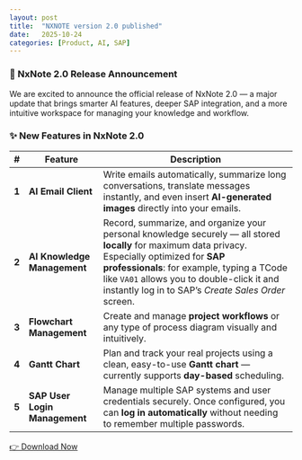 ```yaml
---
layout: post
title:  "NXNOTE version 2.0 published"
date:   2025-10-24
categories: [Product, AI, SAP]
---
```


### 🎉 NxNote 2.0 Release Announcement

We are excited to announce the official release of NxNote 2.0 — a major update that brings smarter AI features, deeper SAP integration, and a more intuitive workspace for managing your knowledge and workflow.

### ✨ New Features in NxNote 2.0

| #     | Feature                       | Description                                                                                                                                                                                                                                                                                          |
| ----- | ----------------------------- | ---------------------------------------------------------------------------------------------------------------------------------------------------------------------------------------------------------------------------------------------------------------------------------------------------- |
| **1** | **AI Email Client**           | Write emails automatically, summarize long conversations, translate messages instantly, and even insert **AI-generated images** directly into your emails.                                                                                                                                           |
| **2** | **AI Knowledge Management**   | Record, summarize, and organize your personal knowledge securely — all stored **locally** for maximum data privacy. Especially optimized for **SAP professionals**: for example, typing a TCode like `VA01` allows you to double-click it and instantly log in to SAP’s *Create Sales Order* screen. |
| **3** | **Flowchart Management**      | Create and manage **project workflows** or any type of process diagram visually and intuitively.                                                                                                                                                                                                     |
| **4** | **Gantt Chart**               | Plan and track your real projects using a clean, easy-to-use **Gantt chart** — currently supports **day-based** scheduling.                                                                                                                                                                          |
| **5** | **SAP User Login Management** | Manage multiple SAP systems and user credentials securely. Once configured, you can **log in automatically** without needing to remember multiple passwords.                                                                                                                                         |



[👉 Download Now](/download/Release2.0.zip)

